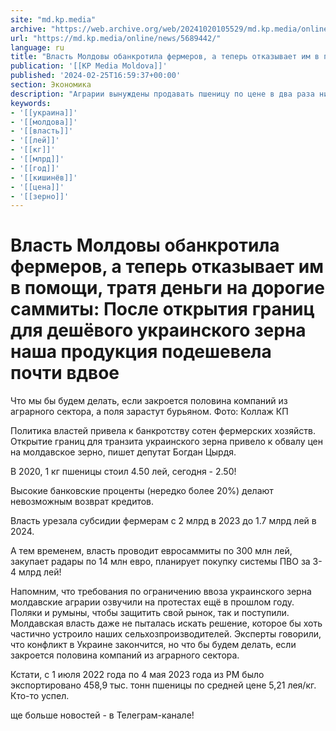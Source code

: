 ```yaml
---
site: "md.kp.media"
archive: "https://web.archive.org/web/20241020105529/md.kp.media/online/news/5689442/"
url: "https://md.kp.media/online/news/5689442/"
language: ru
title: "Власть Молдовы обанкротила фермеров, а теперь отказывает им в помощи, тратя деньги на дорогие саммиты: После открытия границ для дешёвого украинского зерна наша продукция подешевела почти вдвое"
publication: '[[KP Media Moldova]]'
published: '2024-02-25T16:59:37+00:00'
section: Экономика
description: "Аграрии вынуждены продавать пшеницу по цене в два раза ниже себестоимости"
keywords:
- '[[украина]]'
- '[[молдова]]'
- '[[власть]]'
- '[[лей]]'
- '[[кг]]'
- '[[млрд]]'
- '[[год]]'
- '[[кишинёв]]'
- '[[цена]]'
- '[[зерно]]'
---
```


# Власть Молдовы обанкротила фермеров, а теперь отказывает им в помощи, тратя деньги на дорогие саммиты: После открытия границ для дешёвого украинского зерна наша продукция подешевела почти вдвое

Что мы бы будем делать, если закроется половина компаний из аграрного сектора, а поля зарастут бурьяном. Фото: Коллаж КП

Политика властей привела к банкротству сотен фермерских хозяйств. Открытие границ для транзита украинского зерна привело к обвалу цен на молдавское зерно, пишет депутат Богдан Цырдя.

В 2020, 1 кг пшеницы стоил 4.50 лей, сегодня - 2.50!

Высокие банковские проценты (нередко более 20%) делают невозможным возврат кредитов.

Власть урезала субсидии фермерам с 2 млрд в 2023 до 1.7 млрд лей в 2024.

А тем временем, власть проводит евросаммиты по 300 млн лей, закупает радары по 14 млн евро, планирует покупку системы ПВО за 3-4 млрд лей!

Напомним, что требования по ограничению ввоза украинского зерна молдавские аграрии озвучили на протестах ещё в прошлом году. Поляки и румыны, чтобы защитить свой рынок, так и поступили. Молдавская власть даже не пыталась искать решение, которое бы хоть частично устроило наших сельхозпроизводителей. Эксперты говорили, что конфликт в Украине закончится, но что бы будем делать, если закроется половина компаний из аграрного сектора.

Кстати, с 1 июля 2022 года по 4 мая 2023 года из РМ было экспортировано 458,9 тыс. тонн пшеницы по средней цене 5,21 лея/кг. Кто-то успел.

ще больше новостей - в Телеграм-канале!